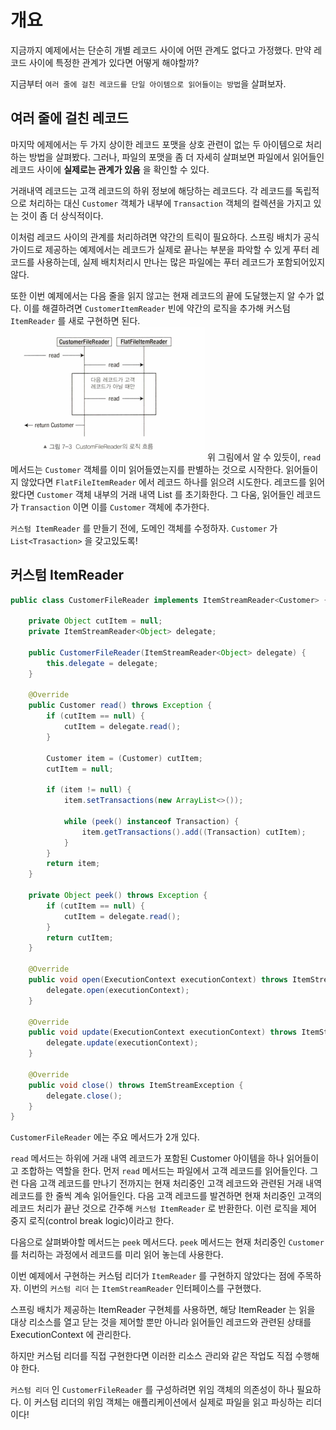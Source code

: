 # 개요
지금까지 예제에서는 단순히 개별 레코드 사이에 어떤 관계도 없다고 가정했다.
만약 레코드 사이에 특정한 관계가 있다면 어떻게 해야할까?

지금부터 `여러 줄에 걸친 레코드를 단일 아이템으로 읽어들이는 방법`을 살펴보자.

## 여러 줄에 걸친 레코드
마지막 에제에서는 두 가지 상이한 레코드 포맷을 상호 관련이 없는 두 아이템으로 처리하는 방법을 살펴봤다.
그러나, 파일의 포맷을 좀 더 자세히 살펴보면 파일에서 읽어들인 레코드 사이에 **실제로는 관계가 있음** 을 확인할 수 있다.

거래내역 레코드는 고객 레코드의 하위 정보에 해당하는 레코드다.
각 레코드를 독립적으로 처리하는 대신 `Customer` 객체가 내부에 `Transaction` 객체의 컬렉션을 
가지고 있는 것이 좀 더 상식적이다.

이처럼 레코드 사이의 관계를 처리하려면 약간의 트릭이 필요하다. 스프링 배치가 공식 가이드로 제공하는 예제에서는 레코드가 
실제로 끝나는 부분을 파악할 수 있게 푸터 레코드를 사용하는데, 실제 배치처리시 만나는 많은 파일에는 푸터 레코드가 포함되어있지 않다.

또한 이번 예제에서는 다음 줄을 읽지 않고는 현재 레코드의 끝에 도달했는지 알 수가 없다.
이를 해결하려면 `CustomerItemReader` 빈에 약간의 로직을 추가해 커스텀 `ItemReader` 를 새로 구현하면 된다.
![img_5.png](img_5.png)
위 그림에서 알 수 있듯이, `read` 메서드는 `Customer` 객체를 이미 읽어들였는지를 판별하는 것으로 시작한다.
읽어들이지 않았다면 `FlatFileItemReader` 에서 레코드 하나를 읽으려 시도한다.
레코드를 읽어왔다면 `Customer` 객체 내부의 거래 내역 List 를 초기화한다.
그 다움, 읽어들인 레코드가 `Transaction` 이면 이를 `Customer` 객체에 추가한다.

`커스텀 ItemReader` 를 만들기 전에, 도메인 객체를 수정하자. `Customer` 가 `List<Trasaction>`  을 갖고있도록!

## 커스텀 ItemReader
```java
public class CustomerFileReader implements ItemStreamReader<Customer> {

    private Object cutItem = null;
    private ItemStreamReader<Object> delegate;

    public CustomerFileReader(ItemStreamReader<Object> delegate) {
        this.delegate = delegate;
    }

    @Override
    public Customer read() throws Exception {
        if (cutItem == null) {
            cutItem = delegate.read();
        }

        Customer item = (Customer) cutItem;
        cutItem = null;

        if (item != null) {
            item.setTransactions(new ArrayList<>());

            while (peek() instanceof Transaction) {
                item.getTransactions().add((Transaction) cutItem);
            }
        }
        return item;
    }

    private Object peek() throws Exception {
        if (cutItem == null) {
            cutItem = delegate.read();
        }
        return cutItem;
    }

    @Override
    public void open(ExecutionContext executionContext) throws ItemStreamException {
        delegate.open(executionContext);
    }

    @Override
    public void update(ExecutionContext executionContext) throws ItemStreamException {
        delegate.update(executionContext);
    }

    @Override
    public void close() throws ItemStreamException {
        delegate.close();
    }
}
```

`CustomerFileReader` 에는 주요 메서드가 2개 있다.

`read` 메서드는 하위에 거래 내역 레코드가 포함된 Customer 아이템을 하나 읽어들이고 조합하는 역할을 한다.
먼저 `read` 메서드는 파일에서 고객 레코드를 읽어들인다. 그런 다음 고객 레코드를 만나기 전까지는 현재 처리중인 고객 레코드와 
관련된 거래 내역 레코드를 한 줄씩 계속 읽어들인다.
다음 고객 레코드를 발견하면 현재 처리중인 고객의 레코드 처리가 끝난 것으로 간주해 
`커스텀 ItemReader` 로 반환한다. 이런 로직을 제어 중지 로직(control break logic)이라고 한다.


다음으로 살펴봐야할 메서드는 `peek` 메서드다. `peek` 메서드는 현재 처리중인 `Customer` 를 처리하는 과정에서 
레코드를 미리 읽어 놓는데 사용한다.

이번 예제에서 구현하는 커스텀 리더가 `ItemReader` 를 구현하지 않았다는 점에 주목하자.
이번의 `커스텀 리더` 는 `ItemStreamReader` 인터페이스를 구현했다.

스프링 배치가 제공하는 ItemReader 구현체를 사용하면, 해당 ItemReader 는 읽을 대상 리소스를 열고 닫는 것을 
제어할 뿐만 아니라 읽어들인 레코드와 관련된 상태를 ExecutionContext 에 관리한다.

하지만 커스텀 리더를 직접 구현한다면 이러한 리소스 관리와 같은 작업도 직접 수행해야 한다.

`커스텀 리더` 인 `CustomerFileReader` 를 구성하려면 위임 객체의 의존성이 하나 필요하다.
이 커스텀 리더의 위임 객체는 애플리케이션에서 실제로 파일을 읽고 파싱하는 리더이다!

